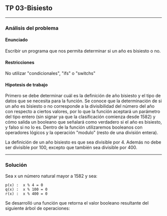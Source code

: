 ## TP 03-Bisiesto

---

### Análisis del problema

#### Enunciado
 Escribir un programa que nos permita determinar si un año es bisiesto o no.

#### Restricciones
No utilizar "condicionales", "ifs" o "switchs"

#### Hipotesis de trabajo

Primero se debe determinar cuál es la definición de año bisiesto y el tipo de datos que se necesita para la función. Se conoce que la determinación de si un año es bisiesto o no corresponde a la divisibilidad del número del año con respecto a ciertos valores, por lo que la función aceptará un parámetro del tipo entero (sin signar ya que la clasificación comienza desde 1582) y cómo salida un booleano que señalará como verdadero si el año es bisiesto, y falso si no lo es. Dentro de la función utilizaremos booleanos con operadores lógicos y la operación "modulo" (resto de una división entera).

La definición de un año bisiesto es que sea divisible por 4. Además no debe ser divisible por 100, excepto que también sea divisible por 400.

---
### Solución

Sea x un número natural mayor a 1582 y sea:
    
    p(x) :  x % 4 = 0
    q(x) :  x % 100 = 0
    r(x) :  x % 400 = 0

Se desarrolló una función que retorna el valor booleano resultante del siguiente árbol de operaciones:


